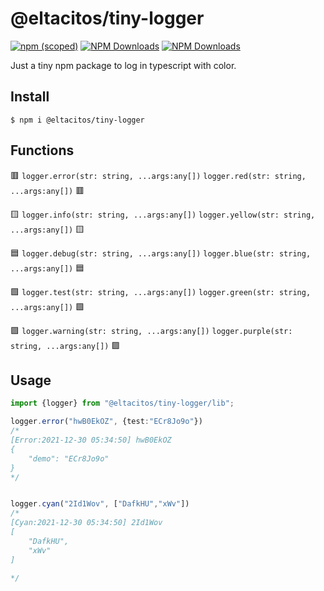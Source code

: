 # @eltacitos/tiny-logger

[![npm (scoped)](https://img.shields.io/npm/v/@eltacitos/tiny-logger?style=for-the-badge)](https://www.npmjs.com/package/@eltacitos/tiny-logger)
[![NPM Downloads](https://img.shields.io/npm/dw/@eltacitos/tiny-logger?style=for-the-badge)](https://www.npmjs.com/package/@eltacitos/tiny-logger)
[![NPM Downloads](https://img.shields.io/github/stars/ElTacitos/tiny-logger?style=for-the-badge)](https://www.npmjs.com/package/@eltacitos/tiny-logger)


Just a tiny npm package to log in typescript with color.

## Install

```
$ npm i @eltacitos/tiny-logger
```

## Functions
🟥 `logger.error(str: string, ...args:any[])` `logger.red(str: string, ...args:any[])` 🟥

🟨 `logger.info(str: string, ...args:any[])` `logger.yellow(str: string, ...args:any[])` 🟨

🟦 `logger.debug(str: string, ...args:any[])` `logger.blue(str: string, ...args:any[])` 🟦

🟩 `logger.test(str: string, ...args:any[])` `logger.green(str: string, ...args:any[])` 🟩

🟪 `logger.warning(str: string, ...args:any[])` `logger.purple(str: string, ...args:any[])` 🟪


## Usage

```ts
import {logger} from "@eltacitos/tiny-logger/lib";

logger.error("hwB0EkOZ", {test:"ECr8Jo9o"})
/*
[Error:2021-12-30 05:34:50] hwB0EkOZ 
{
    "demo": "ECr8Jo9o"
} 
*/


logger.cyan("2Id1Wov", ["DafkHU","xWv"])
/*
[Cyan:2021-12-30 05:34:50] 2Id1Wov 
[
    "DafkHU",
    "xWv"
]

*/
```
